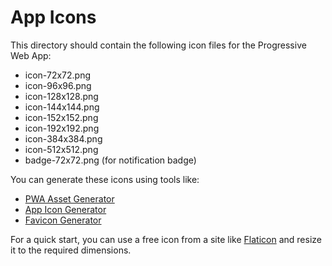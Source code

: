 # App Icons

This directory should contain the following icon files for the Progressive Web App:

- icon-72x72.png
- icon-96x96.png
- icon-128x128.png
- icon-144x144.png
- icon-152x152.png
- icon-192x192.png
- icon-384x384.png
- icon-512x512.png
- badge-72x72.png (for notification badge)

You can generate these icons using tools like:
- [PWA Asset Generator](https://github.com/onderceylan/pwa-asset-generator)
- [App Icon Generator](https://appicon.co/)
- [Favicon Generator](https://realfavicongenerator.net/)

For a quick start, you can use a free icon from a site like [Flaticon](https://www.flaticon.com/) and resize it to the required dimensions.

